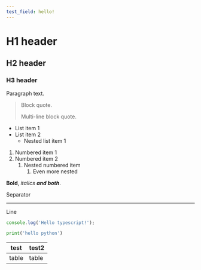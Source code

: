```yaml
---
test_field: hello!
---
```


# H1 header

## H2 header

### H3 header

Paragraph text.

> Block quote.
>
> Multi-line block quote.

- List item 1
- List item 2
  - Nested list item 1

1. Numbered item 1
2. Numbered item 2
   1. Nested numbered item
      1. Even more nested

**Bold**, _italics_ **_and both_**.

Separator

---

Line

```ts
console.log('Hello typescript!');
```

```python
print('hello python')
```

| test  | test2 |
| ----- | ----- |
| table | table |
